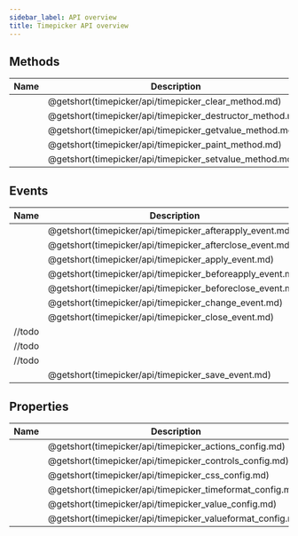 ```yaml
---
sidebar_label: API overview
title: Timepicker API overview
---
```


## Methods

| Name                                               | Description                                               |
| -------------------------------------------------- | --------------------------------------------------------- |
| [](timepicker/api/timepicker_clear_method.md)      | @getshort(timepicker/api/timepicker_clear_method.md)      |
| [](timepicker/api/timepicker_destructor_method.md) | @getshort(timepicker/api/timepicker_destructor_method.md) |
| [](timepicker/api/timepicker_getvalue_method.md)   | @getshort(timepicker/api/timepicker_getvalue_method.md)   |
| [](timepicker/api/timepicker_paint_method.md)      | @getshort(timepicker/api/timepicker_paint_method.md)      |
| [](timepicker/api/timepicker_setvalue_method.md)   | @getshort(timepicker/api/timepicker_setvalue_method.md)   |

## Events

| Name                                                  | Description                                               |
| ----------------------------------------------------- | --------------------------------------------------------- |
| [](timepicker/api/timepicker_afterapply_event.md)     | @getshort(timepicker/api/timepicker_afterapply_event.md)  |
| [](timepicker/api/timepicker_afterclose_event.md)     | @getshort(timepicker/api/timepicker_afterclose_event.md)  |
| [](timepicker/api/timepicker_apply_event.md)          | @getshort(timepicker/api/timepicker_apply_event.md)       |
| [](timepicker/api/timepicker_beforeapply_event.md)    | @getshort(timepicker/api/timepicker_beforeapply_event.md) |
| [](timepicker/api/timepicker_beforeclose_event.md)    | @getshort(timepicker/api/timepicker_beforeclose_event.md) |
| [](timepicker/api/timepicker_change_event.md)         | @getshort(timepicker/api/timepicker_change_event.md)      |
| [](timepicker/api/timepicker_close_event.md)          | @getshort(timepicker/api/timepicker_close_event.md)       |
| [](timepicker/api/timepicker_config_object.md) //todo |      |
| [](timepicker/api/timepicker_events_object.md) //todo |      |
| [](timepicker/api/timepicker_layout_object.md) //todo |      |
| [](timepicker/api/timepicker_save_event.md)           | @getshort(timepicker/api/timepicker_save_event.md)        |

## Properties

| Name                                                | Description                                                |
| --------------------------------------------------- | ---------------------------------------------------------- |
| [](timepicker/api/timepicker_actions_config.md)     | @getshort(timepicker/api/timepicker_actions_config.md)     |
| [](timepicker/api/timepicker_controls_config.md)    | @getshort(timepicker/api/timepicker_controls_config.md)    |
| [](timepicker/api/timepicker_css_config.md)         | @getshort(timepicker/api/timepicker_css_config.md)         |
| [](timepicker/api/timepicker_timeformat_config.md)  | @getshort(timepicker/api/timepicker_timeformat_config.md)  |
| [](timepicker/api/timepicker_value_config.md)       | @getshort(timepicker/api/timepicker_value_config.md)       |
| [](timepicker/api/timepicker_valueformat_config.md) | @getshort(timepicker/api/timepicker_valueformat_config.md) |
